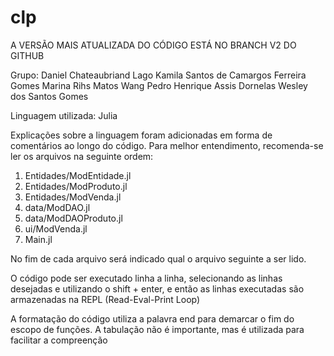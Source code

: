 # clp

A VERSÃO MAIS ATUALIZADA DO CÓDIGO ESTÁ NO BRANCH V2 DO GITHUB

Grupo:
    Daniel Chateaubriand Lago
    Kamila Santos de Camargos Ferreira Gomes
    Marina Rihs Matos Wang
    Pedro Henrique Assis Dornelas
    Wesley dos Santos Gomes

Linguagem utilizada: Julia

Explicações sobre a linguagem foram adicionadas em forma de comentários ao longo do código. Para melhor entendimento, recomenda-se ler os arquivos na seguinte ordem:

1. Entidades/ModEntidade.jl
2. Entidades/ModProduto.jl
3. Entidades/ModVenda.jl
4. data/ModDAO.jl
5. data/ModDAOProduto.jl
6. ui/ModVenda.jl
7. Main.jl

No fim de cada arquivo será indicado qual o arquivo seguinte a ser lido.

O código pode ser executado linha a linha, selecionando as linhas desejadas e utilizando o shift + enter, e então as linhas executadas são armazenadas na REPL (Read-Eval-Print Loop)

A formatação do código utiliza a palavra end para demarcar o fim do escopo de funções. A tabulação não é importante, mas é utilizada para facilitar a compreenção
